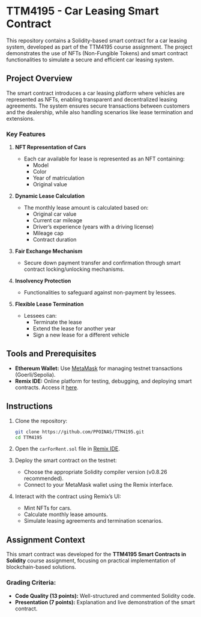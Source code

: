 
# TTM4195 - Car Leasing Smart Contract

This repository contains a Solidity-based smart contract for a car leasing system, developed as part of the TTM4195 course assignment. The project demonstrates the use of NFTs (Non-Fungible Tokens) and smart contract functionalities to simulate a secure and efficient car leasing system.

## Project Overview

The smart contract introduces a car leasing platform where vehicles are represented as NFTs, enabling transparent and decentralized leasing agreements. The system ensures secure transactions between customers and the dealership, while also handling scenarios like lease termination and extensions.

### Key Features

1. **NFT Representation of Cars**
   - Each car available for lease is represented as an NFT containing:
     - Model
     - Color
     - Year of matriculation
     - Original value

2. **Dynamic Lease Calculation**
   - The monthly lease amount is calculated based on:
     - Original car value
     - Current car mileage
     - Driver’s experience (years with a driving license)
     - Mileage cap
     - Contract duration

3. **Fair Exchange Mechanism**
   - Secure down payment transfer and confirmation through smart contract locking/unlocking mechanisms.

4. **Insolvency Protection**
   - Functionalities to safeguard against non-payment by lessees.

5. **Flexible Lease Termination**
   - Lessees can:
     - Terminate the lease
     - Extend the lease for another year
     - Sign a new lease for a different vehicle

## Tools and Prerequisites

- **Ethereum Wallet:** Use [MetaMask](https://metamask.io/) for managing testnet transactions (Goerli/Sepolia).
- **Remix IDE:** Online platform for testing, debugging, and deploying smart contracts. Access it [here](https://remix.ethereum.org/).

## Instructions

1. Clone the repository:
   ```bash
   git clone https://github.com/PPOINAS/TTM4195.git
   cd TTM4195
   ```

2. Open the `carForRent.sol` file in [Remix IDE](https://remix.ethereum.org/).

3. Deploy the smart contract on the testnet:
   - Choose the appropriate Solidity compiler version (v0.8.26 recommended).
   - Connect to your MetaMask wallet using the Remix interface.

4. Interact with the contract using Remix’s UI:
   - Mint NFTs for cars.
   - Calculate monthly lease amounts.
   - Simulate leasing agreements and termination scenarios.

## Assignment Context

This smart contract was developed for the **TTM4195 Smart Contracts in Solidity** course assignment, focusing on practical implementation of blockchain-based solutions. 

### Grading Criteria:
- **Code Quality (13 points):** Well-structured and commented Solidity code.
- **Presentation (7 points):** Explanation and live demonstration of the smart contract.

